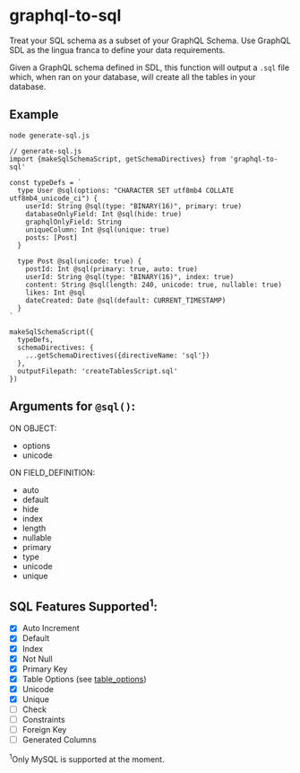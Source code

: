 # graphql-to-sql

Treat your SQL schema as a subset of your GraphQL Schema. Use GraphQL SDL as the lingua franca to define your data requirements.

Given a GraphQL schema defined in SDL, this function will output a `.sql` file which, when ran on your database, will create all the tables in your database.

## Example

`node generate-sql.js`
```
// generate-sql.js
import {makeSqlSchemaScript, getSchemaDirectives} from 'graphql-to-sql'

const typeDefs = `
  type User @sql(options: "CHARACTER SET utf8mb4 COLLATE utf8mb4_unicode_ci") {
    userId: String @sql(type: "BINARY(16)", primary: true)
    databaseOnlyField: Int @sql(hide: true)
    graphqlOnlyField: String
    uniqueColumn: Int @sql(unique: true)
    posts: [Post]
  }

  type Post @sql(unicode: true) {
    postId: Int @sql(primary: true, auto: true)
    userId: String @sql(type: "BINARY(16)", index: true)
    content: String @sql(length: 240, unicode: true, nullable: true)
    likes: Int @sql
    dateCreated: Date @sql(default: CURRENT_TIMESTAMP)
  }
`

makeSqlSchemaScript({
  typeDefs,
  schemaDirectives: {
    ...getSchemaDirectives({directiveName: 'sql'})
  },
  outputFilepath: 'createTablesScript.sql'
})
```

## Arguments for `@sql()`:
ON OBJECT:
* options
* unicode

ON FIELD_DEFINITION:
* auto
* default
* hide
* index
* length
* nullable
* primary
* type
* unicode
* unique

## SQL Features Supported<sup>1</sup>:
- [x] Auto Increment
- [x] Default
- [x] Index
- [x] Not Null
- [x] Primary Key
- [x] Table Options (see [table_options](https://dev.mysql.com/doc/refman/8.0/en/create-table.html))
- [x] Unicode
- [x] Unique
- [ ] Check
- [ ] Constraints
- [ ] Foreign Key
- [ ] Generated Columns

<sup>1</sup>Only MySQL is supported at the moment.